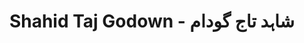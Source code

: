 ---
title: "Shahid Taj Godown - شاہد تاج گودام"
url: /karachi/shahid-taj-godown-shhd-tj-gwdm/
shop: wholesale
---